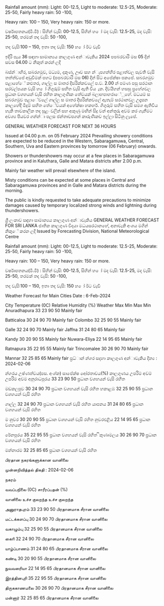 Rainfall amount (mm): Light: 00-12.5, Light to moderate: 12.5-25, Moderate: 25-50, Fairly heavy rain: 50 -100,

Heavy rain: 100 – 150, Very heavy rain: 150 or more.

වර්ෂාපතනය(මි.මී) : සිහින් වැසි: 00-12.5, සිහින් හ ෝ මද වැසි: 12.5-25, මද වැසි: 25-50, තරමක් තද වැසි: 50 -100,

තද වැසි:100 – 150, ඉතා තද වැසි: 150 හ ෝ ඊට වැඩි

ඉදිරි පැය 36 සඳහා සාමාන්‍යය කාලගුණ අන්‍ාවැකිය 2024 පපබරවාරි මස 05 දින්‍ සවස 04.00 ට නිකුත් කරන්‍ ලදි

බස්න්‍ාහිර, සබරගමුව, මධ්‍යම, දකුණ, ඌව සහ න්‍ැපගන්‍හිර පළාත්වල පැවති වැසි තත්ත්වපේ අඩුවීමක් පහට (පපබරවාරි මස 06) දින්‍ සිට අපේක්ෂා පකපේ. සබරගමුව පළාහේේ කළුතර, ගාල්ල ස මාතර දිසරික්කවලේ ප.ව. 2.00 න් පමණ පසු සරථාන සරවල්පයක වැසි හ ෝ ගිගුරුම් සහිත වැසි ඇති විය ැක. දිවයිහන් හසසු ප්‍රහේශවල ප්‍රධාන වශහයන් වැසි රහිත කාලගුණික තේවයක් බලාහපාහරාේුහේ. මධයම ස සබරගමුව පළාේවලේ ගාල්ල ස මාතර දිසරික්කවලේ ඇතැම් සරථානවල උදෑසන කාලහේදී මීදුම් සහිත තේේවයක් අහේක්ෂා හකහර්. ගිගුරුම් සහිත වැසි සමග ඇතිවිය හැකි තාවකාලික තද සුළං වලින් සහ අකුණු මඟින් සිදු වන්‍ අන්‍තුරු අවම කර ගැනීමට අවශ්‍ය පියවර ගන්න්‍ා පලස ජන්‍තාවපගන් කාරුණිකව ඉල්ලා සිටිනු ලැපේ.

GENERAL WEATHER FORECAST FOR NEXT 36 HOURS

Issued at 04.00 p.m. on 05 February 2024 Prevailing showery conditions are expected to be reduced in the Western, Sabaragamuwa, Central, Southern, Uva and Eastern provinces by tomorrow (06 February) onwards.

Showers or thundershowers may occur at a few places in Sabaragamuwa province and in Kaluthara, Galle and Matara districts after 2.00 p.m.

Mainly fair weather will prevail elsewhere of the island.

Misty conditions can be expected at some places in Central and Sabaragamuwa provinces and in Galle and Matara districts during the morning.

The public is kindly requested to take adequate precautions to minimize damages caused by temporary localized strong winds and lightning during thundershowers.

ශ්‍රී ලංකාව සඳහා සාමාන්‍යය කාලගුණ අන්‍ාවැකිය GENERAL WEATHER FORECAST FOR SRI LANKA ජාතික කාලගුණ විදයා මධයසරථානහේ, අනාවැකි අංශය මගින් නිකුේ කරන ලදි Issued by Forecasting Division, National Meteorological Centre

Rainfall amount (mm): Light: 00-12.5, Light to moderate: 12.5-25, Moderate: 25-50, Fairly heavy rain: 50 -100,

Heavy rain: 100 – 150, Very heavy rain: 150 or more.

වර්ෂාපතනය(මි.මී) : සිහින් වැසි: 00-12.5, සිහින් හ ෝ මද වැසි: 12.5-25, මද වැසි: 25-50, තරමක් තද වැසි: 50 -100,

තද වැසි:100 – 150, ඉතා තද වැසි: 150 හ ෝ ඊට වැඩි

Weather Forecast for Main Cities Date : 6-Feb-2024

City Temperature (0C) Relative Humidity (%) Weather Max Min Max Min Anuradhapura 33 23 90 50 Mainly fair

Batticaloa 30 24 90 70 Mainly fair Colombo 32 25 90 55 Mainly fair

Galle 32 24 90 70 Mainly fair Jaffna 31 24 80 65 Mainly fair

Kandy 30 20 90 55 Mainly fair Nuwara-Eliya 22 14 95 65 Mainly fair

Ratnapura 35 22 95 55 Mainly fair Trincomalee 30 26 90 70 Mainly fair

Mannar 32 25 85 65 Mainly fair ප්‍රධ්‍ාන්‍ න්‍ගර සදහා කාලගුණ අන්‍ාවැකිය දින්‍ය : 2024-02-06

න්‍ගරය උෂ්ණත්වය(පස. අංශ්‍ක) සාපේක්ෂ ආේරතාවය(%) කාලගුණය උපරිම අවම උපරිම අවම අනුරාධපුරය 33 23 90 50 ප්‍රධාන වශහයන් වැසි රහිත

මඩකලපුව 30 24 90 70 ප්‍රධාන වශහයන් වැසි රහිත හකාළඹ 32 25 90 55 ප්‍රධාන වශහයන් වැසි රහිත

ගාල්ල 32 24 90 70 ප්‍රධාන වශහයන් වැසි රහිත යාපනය 31 24 80 65 ප්‍රධාන වශහයන් වැසි රහිත

ම නුවර 30 20 90 55 ප්‍රධාන වශහයන් වැසි රහිත නුවරඑළිය 22 14 95 65 ප්‍රධාන වශහයන් වැසි රහිත

රේනපුරය 35 22 95 55 ප්‍රධාන වශහයන් වැසි රහිත ිකුණාමලය 30 26 90 70 ප්‍රධාන වශහයන් වැසි රහිත

මන්නාරම 32 25 85 65 ප්‍රධාන වශහයන් වැසි රහිත

பிரதான நகரங்களுக்கான வானிலை

முன்னறிவித்தல் திகதி : 2024-02-06

நகரம்

வவப்பநிலை (0C) சாரீரப்பதன் (%)

வானிலை உச்ச குலறந்த உச்ச குலறந்த

அனுராதபுரம் 33 23 90 50 பிரதானமாக சீரான வானிலை

மட்டக்களப்பு 30 24 90 70 பிரதானமாக சீரான வானிலை

வகாழும்பு 32 25 90 55 பிரதானமாக சீரான வானிலை

காைி 32 24 90 70 பிரதானமாக சீரான வானிலை

யாழ்ப்பாணம் 31 24 80 65 பிரதானமாக சீரான வானிலை

கண்டி 30 20 90 55 பிரதானமாக சீரான வானிலை

நுவவரைியா 22 14 95 65 பிரதானமாக சீரான வானிலை

இரத்தினபுரி 35 22 95 55 பிரதானமாக சீரான வானிலை

திருககாணமலை 30 26 90 70 பிரதானமாக சீரான வானிலை

மன்னார் 32 25 85 65 பிரதானமாக சீரான வானிலை